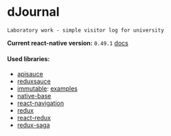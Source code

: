 # dJournal
``` 
Laboratory work - simple visitor log for university
```

**Current react-native version:** `0.49.1` [docs](https://facebook.github.io/react-native/docs/getting-started.html)

#### Used libraries:
- [apisauce](https://github.com/infinitered/apisauce)
- [reduxsauce](https://github.com/infinitered/reduxsauce)
- [immutable](https://facebook.github.io/immutable-js/docs/#/): [examples](https://github.com/facebook/immutable-js/)
- [native-base](https://docs.nativebase.io/)
- [react-navigation](https://reactnavigation.org/docs/)
- [redux](http://redux.js.org/docs/introduction/)
- [react-redux](https://github.com/reactjs/react-redux/blob/master/docs/api.md#api)
- [redux-saga](https://redux-saga.js.org/)